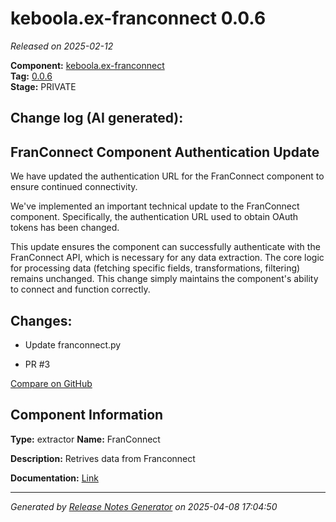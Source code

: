 #  keboola.ex-franconnect 0.0.6

_Released on 2025-02-12_

**Component:** [keboola.ex-franconnect](https://github.com/keboola/component-franconnect)  
**Tag:** [0.0.6](https://github.com/keboola/component-franconnect/releases/tag/0.0.6)  
**Stage:** PRIVATE


## Change log (AI generated):
## FranConnect Component Authentication Update
We have updated the authentication URL for the FranConnect component to ensure continued connectivity.

We've implemented an important technical update to the FranConnect component. Specifically, the authentication URL used to obtain OAuth tokens has been changed.

This update ensures the component can successfully authenticate with the FranConnect API, which is necessary for any data extraction. The core logic for processing data (fetching specific fields, transformations, filtering) remains unchanged. This change simply maintains the component's ability to connect and function correctly.



## Changes:



- Update franconnect.py 




- PR #3 



[Compare on GitHub](https://github.com/keboola/component-franconnect/compare/0.0.5...0.0.6)



## Component Information
**Type:** extractor
**Name:** FranConnect

**Description:** Retrives data from Franconnect


**Documentation:** [Link](https://github.com/keboola/component-franconnect/blob/master/README.md)



---
_Generated by [Release Notes Generator](https://github.com/keboola/release-notes-generator)
on 2025-04-08 17:04:50_